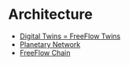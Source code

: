 # Architecture

- [Digital Twins = FreeFlow Twins](twins.md)
- [Planetary Network](planetary_network.md)
- [FreeFlow Chain](architecture/ffchain.md)
